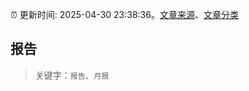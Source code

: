 :alarm_clock: 更新时间: 2025-04-30 23:38:36。[文章来源](/README.md)、[文章分类](/TAGS.md)

## 报告


> 关键字：`报告`、`月报`



